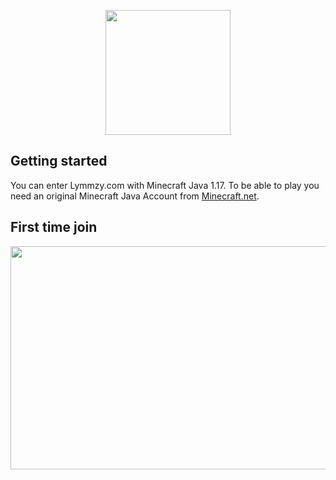 <p align="center">
    <img src="https://dunb17ur4ymx4.cloudfront.net/webstore/logos/f6aaf96bc48fe45d49422c37f7bf7e6d62f58842.png" width="200px" height="200px"></img>
</p>



## Getting started
You can enter Lymmzy.com with Minecraft Java 1.17. To be able to play you need an original Minecraft Java Account from [Minecraft.net](https://minecraft.net).

## First time join

<p align="center">
    <img src="https://i.imgur.com/thkeB47.png" width="784px" height="357px"></img>
</p>

